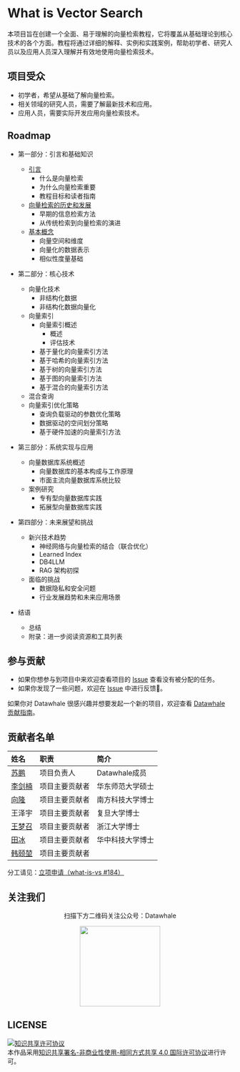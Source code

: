# What is Vector Search

本项目旨在创建一个全面、易于理解的向量检索教程，它将覆盖从基础理论到核心技术的各个方面。教程将通过详细的解释、实例和实践案例，帮助初学者、研究人员以及应用人员深入理解并有效地使用向量检索技术。

## 项目受众

- 初学者，希望从基础了解向量检索。
- 相关领域的研究人员，需要了解最新技术和应用。
- 应用人员，需要实际开发应用向量检索技术。

## Roadmap

- 第一部分：引言和基础知识
  - [引言](https://github.com/datawhalechina/what-is-vs/blob/8146b100f087f5ca9a86588c2397a17f3c7cfb5b/docs/chapter1/introduction.md)
    - 什么是向量检索
    - 为什么向量检索重要
    - 教程目标和读者指南
  - [向量检索的历史和发展](https://github.com/datawhalechina/what-is-vs/blob/8146b100f087f5ca9a86588c2397a17f3c7cfb5b/docs/chapter1/history.md)
    - 早期的信息检索方法
    - 从传统检索到向量检索的演进
  - [基本概念](https://github.com/datawhalechina/what-is-vs/blob/8146b100f087f5ca9a86588c2397a17f3c7cfb5b/docs/chapter1/basic.md)
    - 向量空间和维度
    - 向量化的数据表示
    - 相似性度量基础

- 第二部分：核心技术
  - 向量化技术
    - 非结构化数据
    - 非结构化数据向量化
  - 向量索引
    - 向量索引概述
      - 概述
      - 评估技术
    - 基于量化的向量索引方法
    - 基于哈希的向量索引方法
    - 基于树的向量索引方法
    - 基于图的向量索引方法
    - 基于混合的向量索引方法
  - 混合查询
  - 向量索引优化策略
    - 查询负载驱动的参数优化策略
    - 数据驱动的空间划分策略
    - 基于硬件加速的向量索引方法

- 第三部分：系统实现与应用
  - 向量数据库系统概述
    - 向量数据库的基本构成与工作原理
    - 市面主流向量数据库系统比较
  - 案例研究
    - 专有型向量数据库实践
    - 拓展型向量数据库实践

- 第四部分：未来展望和挑战
  - 新兴技术趋势
    - 神经网络与向量检索的结合（联合优化）
    - Learned Index
    - DB4LLM
    - RAG 架构初探
  - 面临的挑战
    - 数据隐私和安全问题
    - 行业发展趋势和未来应用场景

- 结语
  - 总结
  - 附录：进一步阅读资源和工具列表

## 参与贡献

- 如果你想参与到项目中来欢迎查看项目的 [Issue](https://github.com/datawhalechina/what-is-vs/issues) 查看没有被分配的任务。
- 如果你发现了一些问题，欢迎在 [Issue](https://github.com/datawhalechina/what-is-vs/issues) 中进行反馈🐛。

如果你对 Datawhale 很感兴趣并想要发起一个新的项目，欢迎查看 [Datawhale 贡献指南](https://github.com/datawhalechina/DOPMC#%E4%B8%BA-datawhale-%E5%81%9A%E5%87%BA%E8%B4%A1%E7%8C%AE)。

## 贡献者名单

| 姓名 | 职责 | 简介 |
| :----| :---- | :---- |
| [苏鹏](https://github.com/SuperSupeng) | 项目负责人 | Datawhale成员 |
| [李剑楠]((https://github.com/)ljn-aaa) | 项目主要贡献者 | 华东师范大学硕士 |
| [向隆](https://github.com/BenjaminXiang) | 项目主要贡献者 | 南方科技大学博士 |
| 王泽宇 | 项目主要贡献者 | 复旦大学博士 |
| [王梦召](https://github.com/whenever5225) | 项目主要贡献者 | 浙江大学博士 |
| [田冰](https://github.com/tianbing111) | 项目主要贡献者 | 华中科技大学博士 |
| [韩颐堃](https://github.com/YikunHan42) | 项目主要贡献者 |  |

分工请见：[立项申请（what-is-vs #184）](https://github.com/datawhalechina/DOPMC/issues/184)

## 关注我们

<div align=center>
<p>扫描下方二维码关注公众号：Datawhale</p>
<img src="https://raw.githubusercontent.com/datawhalechina/pumpkin-book/master/res/qrcode.jpeg" width = "180" height = "180">
</div>

## LICENSE

<a rel="license" href="http://creativecommons.org/licenses/by-nc-sa/4.0/"><img alt="知识共享许可协议" style="border-width:0" src="https://img.shields.io/badge/license-CC%20BY--NC--SA%204.0-lightgrey" /></a><br />本作品采用<a rel="license" href="http://creativecommons.org/licenses/by-nc-sa/4.0/">知识共享署名-非商业性使用-相同方式共享 4.0 国际许可协议</a>进行许可。